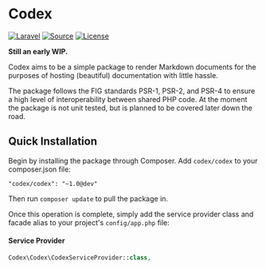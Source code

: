 Codex
=====
[![Laravel](https://img.shields.io/badge/Laravel-5.1-orange.svg?style=flat-square)](http://laravel.com)
[![Source](http://img.shields.io/badge/source-caffeinated/skeleton-blue.svg?style=flat-square)](https://github.com/caffeinated/skeleton)
[![License](http://img.shields.io/badge/license-MIT-brightgreen.svg?style=flat-square)](https://tldrlegal.com/license/mit-license)

**Still an early WIP.**

Codex aims to be a simple package to render Markdown documents for the purposes of hosting (beautiful) documentation with little hassle.

The package follows the FIG standards PSR-1, PSR-2, and PSR-4 to ensure a high level of interoperability between shared PHP code. At the moment the package is not unit tested, but is planned to be covered later down the road.

Quick Installation
------------------
Begin by installing the package through Composer. Add `codex/codex` to your composer.json file:

```
"codex/codex": "~1.0@dev"
```

Then run `composer update` to pull the package in.

Once this operation is complete, simply add the service provider class and facade alias to your project's `config/app.php` file:

#### Service Provider

```php
Codex\Codex\CodexServiceProvider::class,
```
